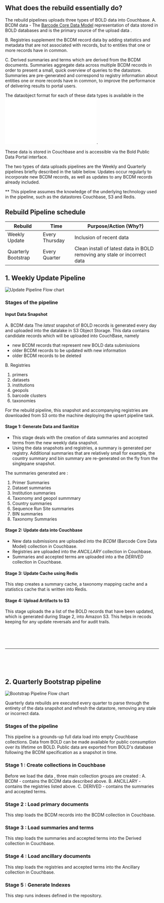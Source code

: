 ## What does the rebuild essentially do?
The rebuild pipelines uploads three types of BOLD data into Couchbase. 
A. BCDM data - The [Barcode Core Data Model](https://github.com/DNAdiversity/BCDM/tree/main) representation of data stored in BOLD databases and is the primary source of the upload data .

B. Registries supplement the BCDM record data by adding statistics and metadata that are not associated with records, but to entities that one or more records have in common.

C. Derived summaries and terms which are derived from the BCDM documents. Summaries aggregate data across multiple BCDM records in order to present a small, quick overview of queries to the datastore. Summaries are pre-generated and correspond to registry information about entities one or more records have in common, to improve the performance of delivering results to portal users.

The dataobject format for each of these data types is available in the ![README.md](README.md).

These data is stored in Couchbase and is accessible via the Bold Public Data Portal interface.

The two types of data uploads pipelines are the Weekly and Quarterly pipelines briefly described in the table below.
Updates occur regularly to incorporate new BCDM records, as well as updates to any BCDM records already included.

** This pipeline assumes the knowledge of the underlying technology used in the pipeline, such as the datastores Couchbase, S3 and Redis.

## Rebuild Pipeline schedule
| Rebuild         | Time                             | Purpose/Action (Why?)
| --------        | -------                          | ------- 
| Weekly Update   | Every Thursday                   | Inclusion of recent data
| Quarterly Bootstrap      | Every Quarter     | Clean install of latest data in BOLD removing any stale or incorrect data


## 1. Weekly Update Pipeline
![Update Pipeline Flow chart](Weekly_Update_Pipeline.png)

### Stages of the pipeline

#### Input Data Snapshot
A. BCDM data
The *latest* snapshot of BOLD records is generated every day and uploaded into the datalake in S3 Object Storage. 
This data contains candidate records which will be uploaded into CouchBase, namely
* new BCDM records that represent new BOLD data submissions
* older BCDM records to be updated with new information
* older BCDM records to be deleted  

B. Registries
1. primers
2. datasets
3. institutions
4. geopols
5. barcode clusters
6. taxonomies

For the rebuild pipeline, this snapshot and accompanying registries are downloaded from S3 onto the machine deploying the upsert pipeline task.

#### Stage 1: Generate Data and Sanitize
* This stage deals with the creation of data summaries and accepted terms from the new weekly data snapshot.
* Using the data snapshots and registries, a summary is generated per registry. Additional summaries that are relatively small for example, the country summary and bin summary are re-generated on the fly from the singlepane snapshot.

The summaries generated are :
1. Primer Summaries
2. Dataset summaries
3. Institution summaries
4. Taxonomy and geopol summmary
5. Country summaries
6. Sequence Run Site summaries
7. BIN summaries
8. Taxonomy Summaries


#### Stage 2: Update data into Couchbase
* New data submissions are uploaded into the *BCDM* (Barcode Core Data Model) collection in Couchbase.
* Registries are uploaded into the *ANCILLARY* collection in Couchbase.
* Summaries and accepted terms are uploaded into a the *DERIVED* collection in Couchbase.

#### Stage 3: Update Cache using Redis
This step creates a summary cache, a taxonomy mapping cache and a statistics cache that is written into Redis.

#### Stage 4: Upload Artifacts to S3
This stage uploads the a list of the BOLD records that have been updated, which is generated during Stage 2, into Amazon S3. This helps in recods keeping for any update reversals and for audit trails.

<br/>
<br/>
<br/>

---

<br/>
<br/>
<br/>

## 2. Quarterly Bootstrap pipeline
![Bootstrap Pipeline Flow chart](Quarterly_Bootstrap_Pipeline.png)

Quarterly data rebuilds are executed every quarter to parse through the entirety of the data snapshot and refresh the datastore, removing any stale or incorrect data.

### Stages of the pipeline
This pipeline is a grounds-up full data load into empty Couchbase collections. Data from BOLD can be made available for public consumption over its lifetime on BOLD. Public data are exported from BOLD's database following the BCDM specification as a snapshot in time.

### Stage 1 : Create collections in Couchbase
Before we load the data , three main collection groups are created :
A. BCDM - contains the BCDM data described above.
B. ANCILLARY - contains the registries listed above.
C. DERIVED - contains the summaries and accepted terms.

### Stage 2 : Load primary documents
This step loads the BCDM records into the BCDM collection in Couchbase.
### Stage 3 : Load summaries and terms
This step loads the summaries and accepted terms into the Derived collection in Couchbase.
### Stage 4 : Load ancillary documents
This step loads the registries and accepted terms into the Ancillary collection in Couchbase.
### Stage 5 : Generate Indexes
This step runs indexes defined in the repository.
